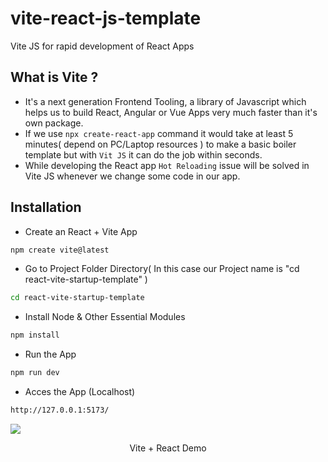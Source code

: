 # vite-react-js-template
Vite JS for rapid development of React Apps

## What is Vite ?
- It's a next generation Frontend Tooling, a library of Javascript which helps us to build React, Angular or Vue Apps very much faster than it's own package.
- If we use ```npx create-react-app``` command it would take at least 5 minutes( depend on PC/Laptop resources ) to make a basic boiler template but with ```Vit JS``` it can do the job within seconds.
- While developing the React app ```Hot Reloading``` issue will be solved in Vite JS whenever we change some code in our app.

## Installation 
- Create an React + Vite App
```bash
npm create vite@latest
```
- Go to Project Folder Directory( In this case our Project name is "cd react-vite-startup-template" )
```bash
cd react-vite-startup-template
```
- Install Node & Other Essential Modules
```bash
npm install
```
- Run the App
```bash
npm run dev
```
- Acces the App (Localhost)
```bash
http://127.0.0.1:5173/
```
![](React-Vite.png)
<p align="center"> Vite + React Demo </p>
